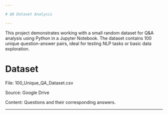 ```yaml
---

# QA Dataset Analysis 

---
```


This project demonstrates working with a small random dataset for Q&A analysis using Python in a Jupyter Notebook. The dataset contains 100 unique question-answer pairs, ideal for testing NLP tasks or basic data exploration.

# Dataset

File: 100_Unique_QA_Dataset.csv

Source: Google Drive

Content: Questions and their corresponding answers.

---
